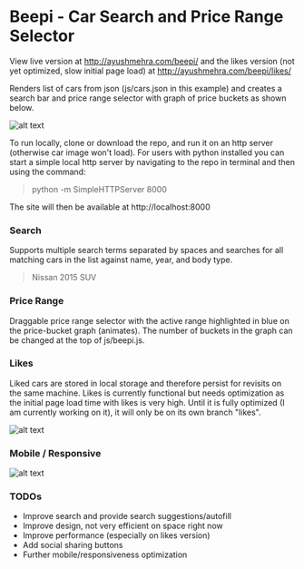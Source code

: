 # Beepi - Car Search and Price Range Selector

View live version at http://ayushmehra.com/beepi/ and the likes version (not yet optimized, slow initial page load) at http://ayushmehra.com/beepi/likes/

Renders list of cars from json (js/cars.json in this example) and creates a search bar and price range selector with graph of price buckets as shown below.

![alt text](http://i.imgur.com/fIkNa5N.png "Sample Screenshot")

To run locally, clone or download the repo, and run it on an http server (otherwise car image won't load). For users with python installed you can start a simple local http server by navigating to the repo in terminal and then using the command:
> python -m SimpleHTTPServer 8000

The site will then be available at http://localhost:8000

### Search
Supports multiple search terms separated by spaces and searches for all matching cars in the list against name, year, and body type.
> Nissan 2015 SUV

### Price Range
Draggable price range selector with the active range highlighted in blue on the price-bucket graph (animates). The number of buckets in the graph can be changed at the top of js/beepi.js.

### Likes
Liked cars are stored in local storage and therefore persist for revisits on the same machine. Likes is currently functional but needs optimization as the initial page load time with likes is very high. Until it is fully optimized (I am currently working on it), it will only be on its own branch "likes".

![alt text](http://i.imgur.com/rgdeYKR.png "Sample Screenshot")

### Mobile / Responsive
![alt text](http://i.imgur.com/qpKVNU2.png "Sample Screenshot")

### TODOs

* Improve search and provide search suggestions/autofill
* Improve design, not very efficient on space right now
* Improve performance (especially on likes version)
* Add social sharing buttons
* Further mobile/responsiveness optimization

